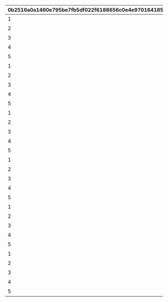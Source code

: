 |0b2516a0a1460e795be7fb5df022f6188656c0e4e97016418571dfdbd0851f57|82454cbef8544358ebe3c92ec786e25c9fef332392b1d123898d78f8073616e4|fa5cd46fd3cb281618b3b4b24e8584d2b399b759bc01b4927123bffb515e0ab9|80327be51d1b4141ebc5e9e7e8d5872c8949fc4179aa82125a5e17df660fb6bc|815e4a363c4eff4cb0348b538722a4ff7157a08fe6028a3eef3f79333c479245|16908510557ef3d3c31dfbc652eda275ed7cc54a20597ee58cfc2a807da21f16|f46b7ee8bf2c4b4120661c37840059a750ccda25c8165a79437fe4a553c2bfcc|1710c6533f06e503b96cf77b9644ee244bb4a6159d3949dd970f584e39ee2434|8d0e5322d04f08c5d87e34a51351981cf7fc7a1bbb70b504de3357c65515a1be|b68f90dd33da7d9bfe09a60a735dcdf8a7af05531ff8d729426f62cd91dd4c54|78dccd237cd2f38f2bd75ee8d2fe66dd55e7bd439be3c3280bbbcf22162ecc2f|
| --- | --- | --- | --- | --- | --- | --- | --- | --- | --- | --- |
|1|207300|0|0|0|イワアライグマの生態メモ①|10116111|1|10143105|10116|0|
|2|207300|0|0|0|イワアライグマの生態メモ②|10116112|1|0|10116|0|
|3|207300|0|0|0|イワアライグマの生態メモ③|10116113|1|0|10116|0|
|4|207300|0|0|0|イワアライグマの生態メモ④|10116114|1|0|10116|0|
|5|207300|91002|8|1|洗い物のお師匠さま|10116115|1|0|10116|75|
|1|207000|0|0|0|ワッパダヌキの生態メモ①|10116121|1|0|10116|0|
|2|207000|0|0|0|ワッパダヌキの生態メモ②|10116122|1|0|10116|0|
|3|207000|0|0|0|ワッパダヌキの生態メモ③|10116123|1|0|10116|0|
|4|207000|0|0|0|ワッパダヌキの生態メモ④|10116124|1|0|10116|0|
|5|207000|91002|8|1|小さな再会と一化かし|10116125|1|0|10116|75|
|1|305700|0|0|0|ゴブリングレートの生態メモ①|10116131|1|0|10116|0|
|2|305700|0|0|0|ゴブリングレートの生態メモ②|10116132|1|0|10116|0|
|3|305700|0|0|0|ゴブリングレートの生態メモ③|10116133|1|0|10116|0|
|4|305700|0|0|0|ゴブリングレートの生態メモ④|10116134|1|0|10116|0|
|5|305700|91002|8|1|学びはまず形から|10116135|1|0|10116|75|
|1|206900|0|0|0|スリーピィオウルの生態メモ①|10116211|2|10143105|10116|0|
|2|206900|0|0|0|スリーピィオウルの生態メモ②|10116212|2|0|10116|0|
|3|206900|0|0|0|スリーピィオウルの生態メモ③|10116213|2|0|10116|0|
|4|206900|0|0|0|スリーピィオウルの生態メモ④|10116214|2|0|10116|0|
|5|206900|91002|8|1|天にも昇る寝心地|10116215|2|0|10116|75|
|1|304600|0|0|0|ライライの生態メモ①|10116221|2|0|10116|0|
|2|304600|0|0|0|ライライの生態メモ②|10116222|2|0|10116|0|
|3|304600|0|0|0|ライライの生態メモ③|10116223|2|0|10116|0|
|4|304600|0|0|0|ライライの生態メモ④|10116224|2|0|10116|0|
|5|304600|91002|8|1|それぞれの在り方を大切に|10116225|2|0|10116|75|
|1|215300|0|0|0|ニャットの生態メモ①|10116231|2|0|10116|0|
|2|215300|0|0|0|ニャットの生態メモ②|10116232|2|0|10116|0|
|3|215300|0|0|0|ニャットの生態メモ③|10116233|2|0|10116|0|
|4|215300|0|0|0|ニャットの生態メモ④|10116234|2|0|10116|0|
|5|215300|91002|8|1|あなたが教えてくれたこと|10116235|2|0|10116|75|